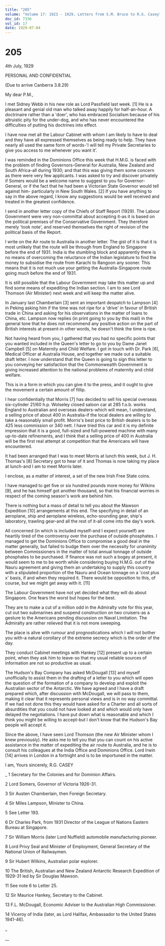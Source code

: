 ```yaml
---
title: "205"
volume: "Volume 17: 1923 - 1929, Letters from S.M. Bruce to R.G. Casey"
doc_id: 7336
vol_id: 17
date: 1929-07-04
---
```


# 205

4th July, 1929

PERSONAL AND CONFIDENTIAL

(Due to arrive Canberra 3.8.29)

My dear P.M.,

I met Sidney Webb in his new role as Lord Passfield last week. [1] He is a pleasant and genial old man who talked away happily for half-an-hour. A doctrinaire rather than a 'doer', who has embraced Socialism because of his altruistic pity for the under-dog, and who has never encountered the difficulties of putting his doctrines into effect.

I have now met all the Labour Cabinet with whom I am likely to have to deal and they have all expressed themselves as being ready to help. They have nearly all used the same form of words-'I will tell my Private Secretaries to give you access to me whenever you want it'.

I was reminded in the Dominions Office this week that H.M.G. is faced with the problem of finding Governors-General for Australia, New Zealand and South Africa-all during 1930; and that this was giving them some concern as there were very few applicants. I was asked to try and discover privately if Somers would be a welcome name to suggest to you for Governor-General, or if the fact that he had been a Victorian State Governor would tell against him- particularly in New South Wales. [2] If you have anything to say in the above regard, I know any suggestions would be well received and treated in the greatest confidence.

I send in another letter copy of the Chiefs of Staff Report (1929). The Labour Government were very non-committal about accepting it-as it is based on the political premises of the Conservative Government. They therefore merely 'took note', and reserved themselves the right of revision of the political basis of the Report.

I write on the Air route to Australia in another letter. The gist of it is that it is most unlikely that the route will be through from England to Singapore before the end of 1931. India is the stumbling block and apparently there is no means of overcoming the reluctance of the Indian legislature to find the money to subsidise the route from Karachi to Rangoon any sooner. This means that it is not much use your getting the Australia-Singapore route going much before the end of 1931.

It is still possible that the Labour Government may take this matter up and find some means of expediting the Indian section. I am to see Lord Thomson (Air Minister) next week and will keep the matter alive.

In January last Chamberlain [3] sent an important despatch to Lampson [4] in Peking asking him if the time was not ripe for a 'drive' in favour of British trade in China and asking for his observations in the matter of loans to China, etc. Lampson now replies (in print going to you by this mail) in the general tone that he does not recommend any positive action on the part of British interests at present-in other words, he doesn't think the time is ripe.

Not having heard from you, I gathered that you had no specific points that you wanted included in the Queen's letter to go to you by Dame Janet Campbell [5] on Maternity and Child Welfare. I got in touch with Dr. Park [6], Medical Officer at Australia House, and together we made out a suitable draft letter. I now understand that the Queen is going to sign this letter to you conveying her satisfaction that the Commonwealth Government is giving increased attention to the national problems of maternity and child welfare.

This is in a form in which you can give it to the press, and it ought to give the movement a certain amount of fillip.

I hear confidentially that Morris [7] has decided to sell his special overseas six-cylinder 21/60 h.p. Wolseley closed saloon car at 285 f.o.b. works England to Australian and overseas dealers-which will mean, I understand, a selling price of about 400 in Australia-if the local dealers are willing to take a reasonably small profit. Morris's best price to British dealers is to be 425 less commission or 340 nett. I have tried this car and it is my definite impression that it is a good, full-sized and full-powered machine with many up-to-date refinements, and I think that a selling price of 400 in Australia will be the first real attempt at competition that the Americans will have encountered.

It had been arranged that I was to meet Morris at lunch this week, but J. H. Thomas's [8] Secretary got to hear of it and Thomas is now taking my place at lunch-and I am to meet Morris later.

I enclose, as a matter of interest, a set of the new Irish Free State coins.

I have managed to get five or six hundred pounds more money for Wilkins [9], and he has himself got another thousand, so that his financial worries in respect of the coming season's work are behind him.

There is nothing but a mass of detail to tell you about the Mawson Expedition [10] arrangements at this end. The specifying in detail of an aeroplane, ship and aeroplane wireless, echo-sounding gear, ship's laboratory, trawling gear-and all the rest of it-all come into the day's work.

All concerned (in which is included myself-and I expect yourself) are heartily tired of the controversy over the purchase of outside phosphates. I managed to get the Dominions Office to compromise a good deal in the matter generally, but failed to budge them over the necessity for unanimity between Commissioners in the matter of total annual tonnage of outside phosphates to be purchased. If finance was not such a bogey at present, it would seem to me to be worth while considering buying H.M.G. out of the Nauru agreement and giving them an undertaking to supply this country with a stipulated proportion of the Nauru and Ocean tonnage on a 'cost plus x' basis, if and when they required it. There would be opposition to this, of course, but we might get away with it. [11]

The Labour Government have not yet decided what they will do about Singapore. One fears the worst but hopes for the best.

They are to make a cut of a million odd in the Admiralty vote for this year, cut out two submarines and suspend construction on two cruisers-as a gesture to the Americans pending discussion on Naval Limitation. The Admiralty are rather relieved that it is not more sweeping.

The place is alive with rumour and prognostications which I will not bother you with-a natural corollary of the extreme secrecy which is the order of the day.

They conduct Cabinet meetings with Hankey [12] present up to a certain point, when they ask him to leave-so that my usual reliable sources of information are not so productive as usual.

The Hudson's Bay Company has asked McDougall [13] and myself unofficially to assist them in the drafting of a letter to you which will open the question of the formation of a company to develop and exploit the Australian sector of the Antarctic. We have agreed and I have a draft prepared which, after discussion with McDougall, we will pass to them, making it clear that it represents personal views and is in no way committal. If we had not done this they would have asked for a Charter and all sorts of absurdities that you could not have looked at and which would only have delayed the negotiations. I have put down what is reasonable and which I think you might be willing to accept-but I don't know that the Hudson's Bay people will accept it.

Since the above, I have seen Lord Thomson (the new Air Minister whom I knew previously). He asks me to tell you that you can count on his active assistance in the matter of expediting the air route to Australia, and he is to consult his colleagues at the India Office and Dominions Office. Lord Irwin [14] arrives in London in a fortnight and is to be importuned in the matter.

I am, Yours sincerely, R.G. CASEY 

_ 1 Secretary for the Colonies and for Dominion Affairs.

2 Lord Somers, Governor of Victoria 1926-31.

3 Sir Austen Chamberlain, then Foreign Secretary.

4 Sir Miles Lampson, Minister to China.

5 See Letter 193.

6 Dr Charles Park, from 1931 Director of the League of Nations Eastern Bureau at Singapore.

7 Sir William Morris (later Lord Nuffield) automobile manufacturing pioneer.

8 Lord Privy Seal and Minister of Employment, General Secretary of the National Union of Railwaymen.

9 Sir Hubert Wilkins, Australian polar explorer.

10 The British, Australian and New Zealand Antarctic Research Expedition of 1929-31 led by Sir Douglas Mawson.

11 See note 6 to Letter 25.

12 Sir Maurice Hankey, Secretary to the Cabinet.

13 F.L. McDougall, Economic Adviser to the Australian High Commissioner.

14 Viceroy of India (later, as Lord Halifax, Ambassador to the United States 1941-46).

_

__
